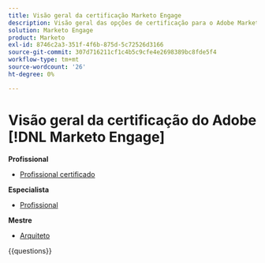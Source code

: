 ```yaml
---
title: Visão geral da certificação Marketo Engage
description: Visão geral das opções de certificação para o Adobe Marketo Engage
solution: Marketo Engage
product: Marketo
exl-id: 8746c2a3-351f-4f6b-875d-5c72526d3166
source-git-commit: 307d716211cf1c4b5c9cfe4e2698389bc8fde5f4
workflow-type: tm+mt
source-wordcount: '26'
ht-degree: 0%

---
```


# Visão geral da certificação do Adobe [!DNL Marketo Engage]

**Profissional**

* [Profissional certificado](https://certification.adobe.com/certification/engage-professional) <!--AD0-E555-->

**Especialista**

* [Profissional](https://certification.adobe.com/certification/marketo-engage-business-practitioner-expert) <!--AD0-E559-->

**Mestre**

* [Arquiteto](https://certification.adobe.com/certification/marketo-engage-architect-master) <!--AD0-E560-->

{{questions}}

